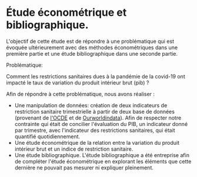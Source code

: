 # Étude économétrique et bibliographique.

L'objectif de cette étude est de répondre à une problématique qui est évoquée ultérieurement avec des méthodes économétriques dans une première partie et une étude bibliographique dans une seconde partie.

Problématique:

Comment les restrictions sanitaires dues à la pandémie de la covid-19 ont
impacté le taux de variation du produit intérieur brut (pib) ?

Afin de répondre à cette problématique, nous avons réaliser :

- Une manipulation de données: création de deux indicateurs de restriction sanitaire trimestrielle à partir de deux base de données (provenant de [l'OCDE](https://data.oecd.org/gdp/quarterly-gdp.htm#indicator-chart) et de [Ourworldindata](https://ourworldindata.org/covid-stringency-index)).
Afin de respecter notre contrainte qui était de concilier l'évaluation du PIB, un indicateur donné par trimestre, avec l'indicateur des restrictions sanitaires, qui était quantifié quotidiennement.
- Une étude économétrique de la relation entre la variation du produit intérieur brut et un indice de restriction sanitaire.
- Une étude bibliographique.
L'étude bibliographique a été entreprise afin de compléter l'étude économétrique en explorant les éléments que cette dernière ne pouvait pas mesurer ni expliquer pleinement.
